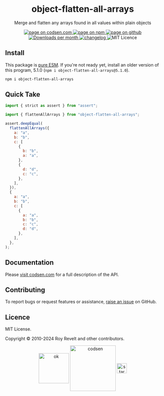 <h1 align="center">object-flatten-all-arrays</h1>

<p align="center">Merge and flatten any arrays found in all values within plain objects</p>

<p align="center">
  <a href="https://codsen.com/os/object-flatten-all-arrays" rel="nofollow noreferrer noopener">
    <img src="https://img.shields.io/badge/-codsen-blue?style=flat-square" alt="page on codsen.com">
  </a>
  <a href="https://www.npmjs.com/package/object-flatten-all-arrays" rel="nofollow noreferrer noopener">
    <img src="https://img.shields.io/badge/-npm-blue?style=flat-square" alt="page on npm">
  </a>
  <a href="https://github.com/codsen/codsen/tree/main/packages/object-flatten-all-arrays" rel="nofollow noreferrer noopener">
    <img src="https://img.shields.io/badge/-github-blue?style=flat-square" alt="page on github">
  </a>
  <a href="https://npmcharts.com/compare/object-flatten-all-arrays?interval=30" rel="nofollow noreferrer noopener" target="_blank">
    <img src="https://img.shields.io/npm/dm/object-flatten-all-arrays.svg?style=flat-square" alt="Downloads per month">
  </a>
  <a href="https://codsen.com/os/object-flatten-all-arrays/changelog" rel="nofollow noreferrer noopener">
    <img src="https://img.shields.io/badge/changelog-here-brightgreen?style=flat-square" alt="changelog">
  </a>
  <img src="https://img.shields.io/badge/licence-MIT-brightgreen.svg?style=flat-square" alt="MIT Licence">
</p>

## Install

This package is [pure ESM](https://gist.github.com/sindresorhus/a39789f98801d908bbc7ff3ecc99d99c). If you're not ready yet, install an older version of this program, 5.1.0 (`npm i object-flatten-all-arrays@5.1.0`).

```bash
npm i object-flatten-all-arrays
```

## Quick Take

```js
import { strict as assert } from "assert";

import { flattenAllArrays } from "object-flatten-all-arrays";

assert.deepEqual(
  flattenAllArrays({
    a: "a",
    b: "b",
    c: [
      {
        b: "b",
        a: "a",
      },
      {
        d: "d",
        c: "c",
      },
    ],
  }),
  {
    a: "a",
    b: "b",
    c: [
      {
        a: "a",
        b: "b",
        c: "c",
        d: "d",
      },
    ],
  },
);
```

## Documentation

Please [visit codsen.com](https://codsen.com/os/object-flatten-all-arrays/) for a full description of the API.

## Contributing

To report bugs or request features or assistance, [raise an issue](https://github.com/codsen/codsen/issues/new/choose) on GitHub.

## Licence

MIT License.

Copyright © 2010-2024 Roy Revelt and other contributors.

<p align="center"><img src="https://codsen.com/images/png-codsen-ok.png" width="98" alt="ok" align="center"> <img src="https://codsen.com/images/png-codsen-1.png" width="148" alt="codsen" align="center"> <img src="https://codsen.com/images/png-codsen-star-small.png" width="32" alt="star" align="center"></p>
